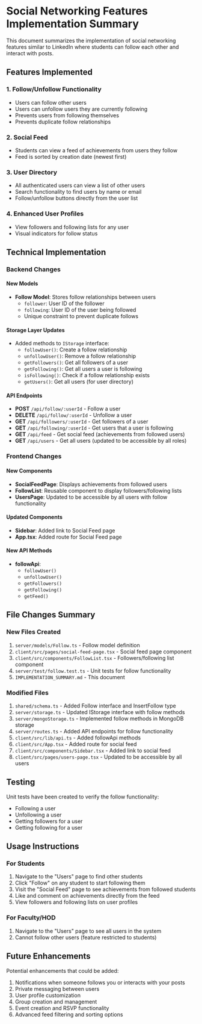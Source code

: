 # Social Networking Features Implementation Summary

This document summarizes the implementation of social networking features similar to LinkedIn where students can follow each other and interact with posts.

## Features Implemented

### 1. Follow/Unfollow Functionality
- Users can follow other users
- Users can unfollow users they are currently following
- Prevents users from following themselves
- Prevents duplicate follow relationships

### 2. Social Feed
- Students can view a feed of achievements from users they follow
- Feed is sorted by creation date (newest first)

### 3. User Directory
- All authenticated users can view a list of other users
- Search functionality to find users by name or email
- Follow/unfollow buttons directly from the user list

### 4. Enhanced User Profiles
- View followers and following lists for any user
- Visual indicators for follow status

## Technical Implementation

### Backend Changes

#### New Models
- **Follow Model**: Stores follow relationships between users
  - `follower`: User ID of the follower
  - `following`: User ID of the user being followed
  - Unique constraint to prevent duplicate follows

#### Storage Layer Updates
- Added methods to `IStorage` interface:
  - `followUser()`: Create a follow relationship
  - `unfollowUser()`: Remove a follow relationship
  - `getFollowers()`: Get all followers of a user
  - `getFollowing()`: Get all users a user is following
  - `isFollowing()`: Check if a follow relationship exists
  - `getUsers()`: Get all users (for user directory)

#### API Endpoints
- **POST** `/api/follow/:userId` - Follow a user
- **DELETE** `/api/follow/:userId` - Unfollow a user
- **GET** `/api/followers/:userId` - Get followers of a user
- **GET** `/api/following/:userId` - Get users that a user is following
- **GET** `/api/feed` - Get social feed (achievements from followed users)
- **GET** `/api/users` - Get all users (updated to be accessible by all roles)

### Frontend Changes

#### New Components
- **SocialFeedPage**: Displays achievements from followed users
- **FollowList**: Reusable component to display followers/following lists
- **UsersPage**: Updated to be accessible by all users with follow functionality

#### Updated Components
- **Sidebar**: Added link to Social Feed page
- **App.tsx**: Added route for Social Feed page

#### New API Methods
- **followApi**: 
  - `followUser()`
  - `unfollowUser()`
  - `getFollowers()`
  - `getFollowing()`
  - `getFeed()`

## File Changes Summary

### New Files Created
1. `server/models/Follow.ts` - Follow model definition
2. `client/src/pages/social-feed-page.tsx` - Social feed page component
3. `client/src/components/FollowList.tsx` - Followers/following list component
4. `server/test/follow.test.ts` - Unit tests for follow functionality
5. `IMPLEMENTATION_SUMMARY.md` - This document

### Modified Files
1. `shared/schema.ts` - Added Follow interface and InsertFollow type
2. `server/storage.ts` - Updated IStorage interface with follow methods
3. `server/mongoStorage.ts` - Implemented follow methods in MongoDB storage
4. `server/routes.ts` - Added API endpoints for follow functionality
5. `client/src/lib/api.ts` - Added followApi methods
6. `client/src/App.tsx` - Added route for social feed
7. `client/src/components/Sidebar.tsx` - Added link to social feed
8. `client/src/pages/users-page.tsx` - Updated to be accessible by all users

## Testing

Unit tests have been created to verify the follow functionality:
- Following a user
- Unfollowing a user
- Getting followers for a user
- Getting following for a user

## Usage Instructions

### For Students
1. Navigate to the "Users" page to find other students
2. Click "Follow" on any student to start following them
3. Visit the "Social Feed" page to see achievements from followed students
4. Like and comment on achievements directly from the feed
5. View followers and following lists on user profiles

### For Faculty/HOD
1. Navigate to the "Users" page to see all users in the system
2. Cannot follow other users (feature restricted to students)

## Future Enhancements

Potential enhancements that could be added:
1. Notifications when someone follows you or interacts with your posts
2. Private messaging between users
3. User profile customization
4. Group creation and management
5. Event creation and RSVP functionality
6. Advanced feed filtering and sorting options